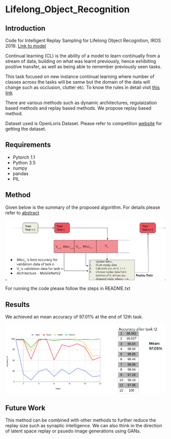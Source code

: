 # Lifelong_Object_Recognition
## Introduction
Code for Intelligent Replay Sampling for Lifelong Object Recognition, IROS 2019.
[Link to model](https://drive.google.com/open?id=14qocNtQcRAR0ayfOLp6qM3L8mXl9a1Gc)

Continual learning (CL) is the ability of a model to learn continually from a stream of data, building on what was learnt previously, hence exhibiting positive transfer, as well as being able to remember previously seen tasks. 

This task focused on new instance continual learning where number of classes across the tasks will be samw but the domain of the data will change such as occlusion, clutter etc. To know the rules in detail visit [this link](https://lifelong-robotic-vision.github.io/competition/Object-Recognition.html)

There are various methods such as dynamic architectures, regulaization based methods and replay based methods. We propose replay based method.

Dataset used is OpenLoris Dataset. Please refer to competition [website](https://lifelong-robotic-vision.github.io/competition/Object-Recognition.html) for getting the dataset.

## Requirements
* Pytorch 1.1
* Python 3.5
* numpy
* pandas
* PIL


## Method

Given below is the summary of the proposed algorithm. For details please refer to [abstract](https://drive.google.com/file/d/18uw3fSKgSXh_Uw8jm7reRtTuoeHP--pa/view)

![Algorithm](https://github.com/vidit98/Lifelong_Object_Recognition/blob/master/imgs/algo.png)

For running the code please follow the steps in README.txt

## Results

We achieved an mean accuracy of 97.01% at the end of 12th task.

![results](https://github.com/vidit98/Lifelong_Object_Recognition/blob/master/imgs/result.png)

## Future Work

This method can be combined with other methods to further reduce the replay size such as synaptic intelligence. We can also think in the direction of latent space replay or psuedo image generations using GANs.
